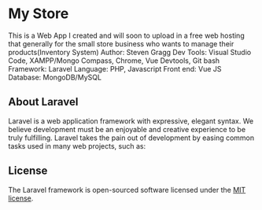 # My Store

This is a Web App I created and will soon to upload in a free web hosting that generally for the small store business who wants to manage their products(Inventory System)
 Author: Steven Gragg
 Dev Tools: Visual Studio Code, XAMPP/Mongo Compass, Chrome, Vue Devtools, Git bash
 Framework: Laravel
 Language: PHP, Javascript
 Front end: Vue JS
 Database: MongoDB/MySQL 

## About Laravel

Laravel is a web application framework with expressive, elegant syntax. We believe development must be an enjoyable and creative experience to be truly fulfilling. Laravel takes the pain out of development by easing common tasks used in many web projects, such as:

## License

The Laravel framework is open-sourced software licensed under the [MIT license](https://opensource.org/licenses/MIT).
